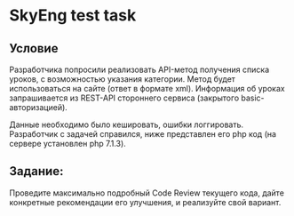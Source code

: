 # SkyEng test task

## Условие

Разработчика попросили реализовать API-метод получения списка уроков, с возможностью указания категории.
Метод будет использоваться на сайте (ответ в формате xml).
Информация об уроках запрашивается из REST-API стороннего сервиса (закрытого basic-авторизацией).

Данные необходимо было кешировать, ошибки логгировать.
Разработчик с задачей справился, ниже представлен его php код (на сервере установлен php 7.1.3).

## Задание:

Проведите максимально подробный Code Review текущего кода, дайте конкретные рекомендации его улучшения, и реализуйте свой вариант.
